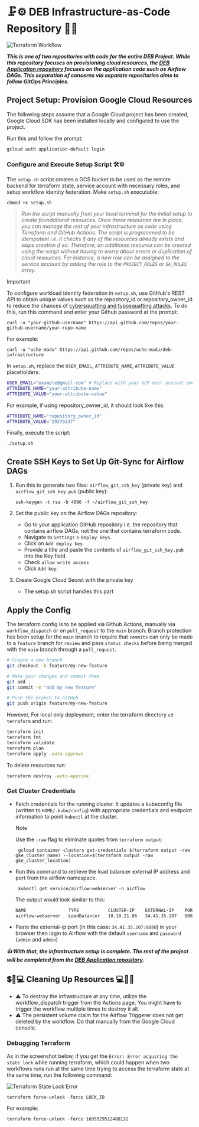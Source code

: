 
# 🗜️⚙️ DEB Infrastructure-as-Code Repository 🔩🧰
![Terraform Workflow](https://github.com/uche-madu/deb-infrastructure/actions/workflows/apply.yaml/badge.svg)

***This is one of two repositories with code for the entire DEB Project. While this repository focuses on provisioning cloud resources, the [DEB Application repository](https://github.com/uche-madu/deb-application) focuses on the application code such as Airflow DAGs. This separation of concerns via separate repositories aims to follow GitOps Principles.***

## Project Setup: Provision Google Cloud Resources

The following steps assume that a Google Cloud project has been created, Google Cloud SDK has been installed locally and configured to use the project.

Run this and follow the prompt:    
  ```
  gcloud auth application-default login
  ``` 

### Configure and Execute Setup Script 🛠️⚙️
The `setup.sh` script creates a GCS bucket to be used as the remote backend for terraform state, service account with necessary roles, and setup workflow identity federation. 
Make `setup.sh` executable:

  ```
  chmod +x setup.sh
  ```
    
> *Run the script manually from your local terminal for the initial setup to create foundational resources. Once these resources are in place, you can manage the rest of your infrastructure as code using Terraform and GitHub Actions. The script is programmed to be idempotent i.e. it checks if any of the resources already exists and skips creation if so. Therefore, an additional resource can be created using the script without having to worry about errors or duplication of cloud resources. For instance, a new role can be assigned to the service account by adding the role to the `PROJECT_ROLES` or `SA_ROLES` array.*

> [!IMPORTANT]
> To configure workload identity federation in `setup.sh`, use GitHub's REST API to obtain unique values such as the repository_id or repository_owner_id to reduce the chances of [cybersquatting and typosquatting attacks](https://cloud.google.com/iam/docs/workload-identity-federation-with-deployment-pipelines#:~:text=Caution%3A%20There,your%20GitHub%20organization.). To do this, run this command and enter your Github password at the prompt: 

  ```
  curl -u "your-github-username" https://api.github.com/repos/your-github-username/your-repo-name
  ```
For example:
  ```
  curl -u "uche-madu" https://api.github.com/repos/uche-madu/deb-infrastructure
  ```

In `setup.sh`, replace the `USER_EMAIL`, `ATTRIBUTE_NAME`, `ATTRIBUTE_VALUE` placeholders:

  ```bash
  USER_EMAIL="example@gmail.com" # Replace with your GCP user account email
  ATTRIBUTE_NAME="your-attribute-name"
  ATTRIBUTE_VALUE="your-attribute-value"
  ```
For example, if using repository_owner_id, it should look like this:
  ```bash
  ATTRIBUTE_NAME="repository_owner_id"
  ATTRIBUTE_VALUE="29379237"
  ```
Finally, execute the script:
  ```
  ./setup.sh
  ```

## Create SSH Keys to Set Up Git-Sync for Airflow DAGs
1. Run this to generate two files: `airflow_git_ssh_key` (private key) and `airflow_git_ssh_key.pub` (public key):
   ```
   ssh-keygen -t rsa -b 4096 -f ~/airflow_git_ssh_key
   ```

2. Set the public key on the Airflow DAGs repository:
    - Go to your application GitHub repository i.e. the repository that contains airflow DAGs, not the one that contains terraform code.
    - Navigate to `Settings` > `Deploy keys`.
    - Click on `Add deploy key`.
    - Provide a title and paste the contents of `airflow_git_ssh_key.pub` into the Key field.
    - Check `allow write access`
    - Click `Add key`.

3. Create Google Cloud Secret with the private key
    - The setup.sh script handles this part


## Apply the Config
The terraform config is to be applied via Github Actions, manually via `workflow_dispatch` or on `pull_request` to the `main` branch. Branch protection has been setup for the `main` branch to require that `commits` can only be made to a `feature` branch for `review` and pass `status checks` before being merged with the `main` branch through a `pull_request`.

```bash
# Create a new branch
git checkout -b feature/my-new-feature

# Make your changes and commit them
git add .
git commit -m "add my new feature"

# Push the branch to GitHub
git push origin feature/my-new-feature
```
However, For local only deployment, enter the terraform directory `cd terraform` and run: 
```bash
terraform init
terraform fmt
terraform validate
terraform plan
terraform apply -auto-approve
```

To delete resources run:
```bash
terraform destroy -auto-approve
```

    
### Get Cluster Credentials
* Fetch credentials for the running cluster. It updates a kubeconfig file (written to `HOME/.kube/config`) with appropriate credentials and endpoint information to point `kubectl` at the cluster.

    > [!NOTE]
    >  Use the `-raw` flag to eliminate quotes from `terraform output`:
    
    ```
     gcloud container clusters get-credentials $(terraform output -raw gke_cluster_name) --location=$(terraform output -raw gke_cluster_location)
     ```

* Run this command to retrieve the load balancer external IP address and port from the airflow namespace.
    ```
     kubectl get service/airflow-webserver -n airflow
    ```
  The output would look similar to this:

    ```bash
    NAME                TYPE           CLUSTER-IP    EXTERNAL-IP    PORT(S)          AGE
    airflow-webserver   LoadBalancer   10.10.21.86   34.41.35.207   8080:32182/TCP   60m
    ```
* Paste the external-ip:port (in this case: `34.41.35.207:8080`) in your browser then login to Airflow with the default `username` and `password` (`admin` and `admin`)


***👍 With that, the infrastructure setup is complete. The rest of the project will be completed from the [DEB Application repository](https://github.com/uche-madu/deb-application).***


## 💲🧽💻 Cleaning Up Resources 💻🧼💲
- ⚠️ To destroy the infrastructure at any time, utilize the workflow_dispatch trigger from the Actions page. You might have to trigger the workflow multiple times to destroy it all.
- ⚠️ The persistent volume claim for the Airflow Triggerer does not get deleted by the workflow. Do that manually from the Google Cloud console.

### Debugging Terraform

As in the screenshot below, if you get the `Error: Error acquiring the state lock` while running terraform, which could happen when two workflows runs run at the same time trying to access the terraform state at the same time, run the following command:

![Terraform State Lock Error](https://user-images.githubusercontent.com/29081638/270152126-0668c975-6e2d-406a-b1a9-c4267ac64ca3.png)

```
terraform force-unlock -force LOCK_ID
```
For example:
```
terraform force-unlock -force 1695529512488132
```

  
